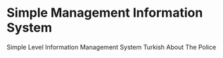 # Simple Management Information System
Simple Level Information Management System Turkish About The Police
